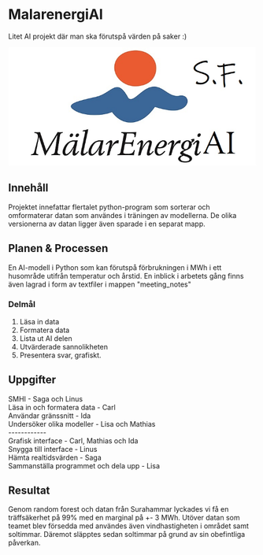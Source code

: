 # MalarenergiAI
Litet AI projekt där man ska förutspå värden på saker :)
<p align="center">
  <img src="malarenergiai_logo.jpg" />
</p>  
  
## Innehåll
Projektet innefattar flertalet python-program som sorterar och omformaterar datan som användes i träningen av modellerna. De olika versionerna av datan ligger även sparade i en separat mapp.
## Planen & Processen
En AI-modell i Python som kan förutspå förbrukningen i MWh i ett husområde utifrån temperatur och årstid. En inblick i arbetets gång finns även lagrad i form av textfiler i mappen "meeting_notes"
### Delmål
1.  Läsa in data
3.  Formatera data
4.  Lista ut AI delen
5.  Utvärderade sannolikheten
6.  Presentera svar, grafiskt.
## Uppgifter
SMHI - Saga och Linus  
Läsa in och formatera data - Carl  
Användar gränssnitt - Ida  
Undersöker olika modeller - Lisa och Mathias  
    ------------  
Grafisk interface - Carl, Mathias och Ida  
Snygga till interface - Linus  
Hämta realtidsvärden - Saga  
Sammanställa programmet och dela upp - Lisa  

## Resultat
Genom random forest och datan från Surahammar lyckades vi få en träffsäkerhet på 99% med en marginal på +- 3 MWh. Utöver datan som teamet blev försedda med användes även vindhastigheten i området samt soltimmar. Däremot släpptes sedan soltimmar på grund av sin obefintliga påverkan.
